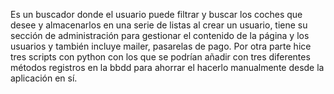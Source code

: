Es un buscador donde el usuario puede filtrar y buscar los coches que desee y almacenarlos en una serie de listas al crear un usuario, tiene su sección de administración para gestionar el contenido de la página y los usuarios y también incluye mailer, pasarelas de pago. Por otra parte hice tres scripts con python con los que se podrían añadir con tres diferentes métodos registros en la bbdd para ahorrar el hacerlo manualmente desde la aplicación en sí.
